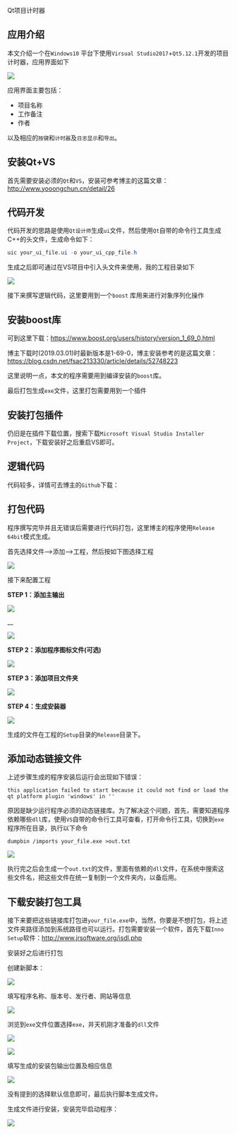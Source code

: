 Qt项目计时器

## 应用介绍

本文介绍一个在`Windows10` 平台下使用`Virsual Studio2017`+`Qt5.12.1`开发的项目计时器，应用界面如下

![](https://yooongchun-blog.oss-cn-hangzhou.aliyuncs.com/Qt_timer/timer.png)

 应用界面主要包括：

- 项目名称
- 工作备注
- 作者

以及相应的`按键`和`计时器`及`日志显示`和`导出`。

## 安装Qt+VS

首先需要安装必须的`Qt`和`VS`，安装可参考博主的这篇文章：http://www.yooongchun.cn/detail/26

## 代码开发

代码开发的思路是使用`Qt设计师`生成`ui`文件，然后使用`Qt`自带的命令行工具生成C++的头文件，生成命令如下：

```powershell
uic your_ui_file.ui -o your_ui_cpp_file.h
```

生成之后即可通过在VS项目中引入头文件来使用，我的工程目录如下

![](https://yooongchun-blog.oss-cn-hangzhou.aliyuncs.com/Qt_timer/vsroject.png)

接下来撰写逻辑代码，这里要用到一个`boost` 库用来进行对象序列化操作

## 安装boost库

可到这里下载：https://www.boost.org/users/history/version_1_69_0.html

博主下载时(2019.03.01)时最新版本是1-69-0，博主安装参考的是这篇文章：https://blog.csdn.net/fsac213330/article/details/52748223

这里说明一点，本文的程序需要用到编译安装的`boost`库。

最后打包生成`exe`文件，这里打包需要用到一个插件

## 安装打包插件

仍旧是在插件下载位置，搜索下载`Microsoft Visual Studio Installer Project`，下载安装好之后重启VS即可。

## 逻辑代码

代码较多，详情可去博主的`Github`下载：



## 打包代码

程序撰写完毕并且无错误后需要进行代码打包，这里博主的程序使用`Release 64bit`模式生成。

首先选择文件-->添加-->工程，然后按如下图选择工程

![](https://yooongchun-blog.oss-cn-hangzhou.aliyuncs.com/Qt_timer/installer.png)

接下来配置工程

__STEP 1：添加主输出__

![](https://yooongchun-blog.oss-cn-hangzhou.aliyuncs.com/Qt_timer/step1.png)

__

![](https://yooongchun-blog.oss-cn-hangzhou.aliyuncs.com/Qt_timer/step0.png)

__STEP 2：添加程序图标文件(可选)__

![](https://yooongchun-blog.oss-cn-hangzhou.aliyuncs.com/Qt_timer/step2.png)

__STEP 3：添加项目文件夹__

![](https://yooongchun-blog.oss-cn-hangzhou.aliyuncs.com/Qt_timer/step3.png)



__STEP 4：生成安装器__

![](https://yooongchun-blog.oss-cn-hangzhou.aliyuncs.com/Qt_timer/step4.png)



生成的文件在工程的`Setup`目录的`Release`目录下。

## 添加动态链接文件

上述步骤生成的程序安装后运行会出现如下错误：

```shell
this application failed to start because it could not find or load the qt platform plugin 'windows' in ''
```

原因是缺少运行程序必须的动态链接库。为了解决这个问题，首先，需要知道程序依赖哪些`dll`库，使用`VS`自带的命令行工具可查看，打开命令行工具，切换到`exe`程序所在目录，执行以下命令

```shell
dumpbin /imports your_file.exe >out.txt
```

![](https://yooongchun-blog.oss-cn-hangzhou.aliyuncs.com/Qt_timer/vs_cmd.png)

执行完之后会生成一个`out.txt`的文件，里面有依赖的`dll`文件，在系统中搜索这些文件名，把这些文件在统一复制到一个文件夹内，以备后用。

## 下载安装打包工具

接下来要把这些链接库打包进`your_file.exe`中，当然，你要是不想打包，将上述文件夹路径添加到系统路径也可以运行。打包需要安装一个软件，首先下载`Inno Setup`软件：http://www.jrsoftware.org/isdl.php

安装好之后进行打包

创建新脚本：

![](https://yooongchun-blog.oss-cn-hangzhou.aliyuncs.com/Qt_timer/setup1.png)

填写程序名称、版本号、发行者、网站等信息

![](https://yooongchun-blog.oss-cn-hangzhou.aliyuncs.com/Qt_timer/setup.png)

浏览到`exe`文件位置选择`exe`，并天机刚才准备的`dll`文件		

![](https://yooongchun-blog.oss-cn-hangzhou.aliyuncs.com/Qt_timer/setup2.png)

![](https://yooongchun-blog.oss-cn-hangzhou.aliyuncs.com/Qt_timer/setup3.png)

填写生成的安装包输出位置及相应信息

![](https://yooongchun-blog.oss-cn-hangzhou.aliyuncs.com/Qt_timer/setup4.png)

没有提到的选择默认信息即可，最后执行脚本生成文件。

生成文件进行安装，安装完毕启动程序：

![](https://yooongchun-blog.oss-cn-hangzhou.aliyuncs.com/Qt_timer/timer.png)

